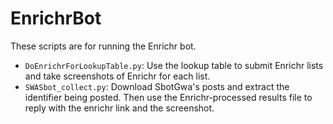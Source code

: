 # EnrichrBot

These scripts are for running the Enrichr bot.

- `DoEnrichrForLookupTable.py`: Use the lookup table to submit Enrichr lists and take screenshots of Enrichr for each list.
- `SWASbot_collect.py`: Download SbotGwa's posts and extract the identifier being posted. Then use the Enrichr-processed results file to reply with the enrichr link and the screenshot.
